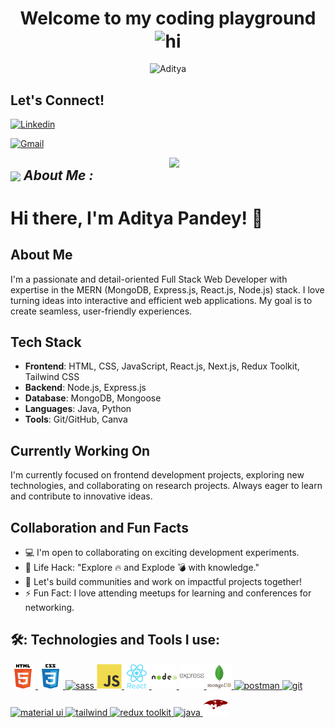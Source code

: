 <h1 align="center">Welcome to my coding playground   <img src="https://user-images.githubusercontent.com/74038190/215283039-83bf4f37-3fe5-4d25-a42a-249d1a7e9e4f.gif" alt="hi" align="center" width="80"/> </h1>

<div align="center"> 
  <img src="https://komarev.com/ghpvc/?username=adityapandey-102&label=Visitors&color=B125EA&style=for-the-badge" alt="Aditya" /> 
</div>

## Let's Connect!

[![Linkedin](https://img.shields.io/badge/Linkedin-adityapandey-brightgreen?logo=linkedin&style=social)](https://www.linkedin.com/in/aditya-pandey-0661881ba/)

[![Gmail](https://img.shields.io/badge/Gmail-adityapandeyp1234@gmail.com-brightgreen?logo=gmail&style=social)](mailto:adityapandeyp1234@gmail.com)

<img align='right' src="https://user-images.githubusercontent.com/74038190/213910845-af37a709-8995-40d6-be59-724526e3c3d7.gif" width="250">

## <img align="center" src="https://media.giphy.com/media/WUlplcMpOCEmTGBtBW/giphy.gif" width="40"> *About Me :* 

# Hi there, I'm Aditya Pandey! 👋

## About Me
I'm a passionate and detail-oriented Full Stack Web Developer with expertise in the MERN (MongoDB, Express.js, React.js, Node.js) stack. I love turning ideas into interactive and efficient web applications. My goal is to create seamless, user-friendly experiences.

## Tech Stack
- **Frontend**: HTML, CSS, JavaScript, React.js, Next.js, Redux Toolkit, Tailwind CSS
- **Backend**: Node.js, Express.js
- **Database**: MongoDB, Mongoose
- **Languages**: Java, Python
- **Tools**: Git/GitHub, Canva

## Currently Working On
I'm currently focused on frontend development projects, exploring new technologies, and collaborating on research projects. Always eager to learn and contribute to innovative ideas.

## Collaboration and Fun Facts
- 💻 I'm open to collaborating on exciting development experiments.
- 🎯 Life Hack: "Explore 🔥 and Explode 💣 with knowledge."
- 👯 Let's build communities and work on impactful projects together!
- ⚡ Fun Fact: I love attending meetups for learning and conferences for networking.
  
<h2 align="left">🛠️: Technologies and Tools I use:</h2>
<p align="left">
    <a href="https://www.w3.org/html/" target="_blank"> <img src="https://raw.githubusercontent.com/devicons/devicon/master/icons/html5/html5-original-wordmark.svg" alt="html5" width="40" height="40"/> </a>
    <a href="https://www.w3schools.com/css/" target="_blank"> <img src="https://raw.githubusercontent.com/devicons/devicon/master/icons/css3/css3-original-wordmark.svg" alt="css3" width="40" height="40"/> </a>
<a href="https://getbootstrap.com/" target="_blank"> <img src="https://getbootstrap.com/docs/5.3/assets/brand/bootstrap-logo-shadow.png" alt="sass" width="40" height="40"/> </a>
    <a href="https://developer.mozilla.org/en-US/docs/Web/JavaScript" target="_blank"> <img src="https://raw.githubusercontent.com/devicons/devicon/master/icons/javascript/javascript-original.svg" alt="javascript" width="40" height="40"/> </a>
<a href="https://reactjs.org/" target="_blank"> <img src="https://raw.githubusercontent.com/devicons/devicon/master/icons/react/react-original-wordmark.svg" alt="react" width="40" height="40"/> </a>
      <a href="https://nodejs.org" target="_blank"> <img src="https://raw.githubusercontent.com/devicons/devicon/master/icons/nodejs/nodejs-original-wordmark.svg" alt="nodejs" width="40" height="40"/> </a>
    <a href="https://expressjs.com" target="_blank"> <img src="https://raw.githubusercontent.com/devicons/devicon/master/icons/express/express-original-wordmark.svg" alt="express" width="40" height="40"/> </a>
    <a href="https://www.mongodb.com/" target="_blank"> <img src="https://raw.githubusercontent.com/devicons/devicon/master/icons/mongodb/mongodb-original-wordmark.svg" alt="mongodb" width="40" height="40"/> </a>
<a href="https://www.postman.com/" target="_blank"> <img src="https://www.vectorlogo.zone/logos/getpostman/getpostman-icon.svg" alt="postman" width="40" height="40"/> </a>
<a href="https://git-scm.com/" target="_blank"> <img src="https://www.vectorlogo.zone/logos/git-scm/git-scm-icon.svg" alt="git" width="40" height="40"/> </a>
<a href="https://mui.com/material-ui/" target="_blank"> <img src="https://mui.com/static/logo.png" alt="material ui" width="40" height="40"/> </a>
 <a href="https://tailwindcss.com/" target="_blank"> <img src="https://d3mxt5v3yxgcsr.cloudfront.net/courses/7443/course_7443_image.jpg" alt="tailwind" width="40" height="40"/> </a>
   <a href="https://redux-toolkit.js.org/" target="_blank"> <img src="https://redux-toolkit.js.org/img/redux_white.svg" alt="redux toolkit" width="40" height="40"/> </a>
  <a href="https://www.java.com/en/" target="_blank"> <img src="https://banner2.cleanpng.com/20181122/krs/kisspng-java-programming-language-selenium-computer-softwa-july-2-16-halab-4-dev-5bf78387a7bb41.028192901542947719687.jpg" alt="java" width="40" height="40"/> </a>
     <a href="https://mongoosejs.com/" target="_blank"> <img src="https://raw.githubusercontent.com/github/explore/80688e429a7d4ef2fca1e82350fe8e3517d3494d/topics/mongoose/mongoose.png" alt="mongoose" width="40" height="40"/> </a>
    </p>
